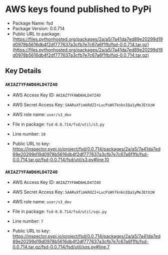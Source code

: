 # AWS keys found published to PyPi

* Package Name: fsd
* Package Version: 0.0.714
* Public URL to package: [https://files.pythonhosted.org/packages/2a/a5/7a41da7ed89e20299d19d0978b5616db4f2df777637a3cfb7e7c67a6f1fb/fsd-0.0.714.tar.gz](https://files.pythonhosted.org/packages/2a/a5/7a41da7ed89e20299d19d0978b5616db4f2df777637a3cfb7e7c67a6f1fb/fsd-0.0.714.tar.gz)

## Key Details

### `AKIAZ7YFAWD6HLD47Z4O`

* AWS Access Key ID: `AKIAZ7YFAWD6HLD47Z4O`
* AWS Secret Access Key: `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` 
* AWS role name: `user/s3_dev`
* File in package: `fsd-0.0.714/fsd/util/s3.py`
* Line number: `10`

* Public URL to key: https://inspector.pypi.io/project/fsd/0.0.714/packages/2a/a5/7a41da7ed89e20299d19d0978b5616db4f2df777637a3cfb7e7c67a6f1fb/fsd-0.0.714.tar.gz/fsd-0.0.714/fsd/util/s3.py#line.10



### `AKIAZ7YFAWD6HLD47Z4O`

* AWS Access Key ID: `AKIAZ7YFAWD6HLD47Z4O`
* AWS Secret Access Key: `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` 
* AWS role name: `user/s3_dev`
* File in package: `fsd-0.0.714/fsd/util/sqs.py`
* Line number: `7`

* Public URL to key: https://inspector.pypi.io/project/fsd/0.0.714/packages/2a/a5/7a41da7ed89e20299d19d0978b5616db4f2df777637a3cfb7e7c67a6f1fb/fsd-0.0.714.tar.gz/fsd-0.0.714/fsd/util/sqs.py#line.7


